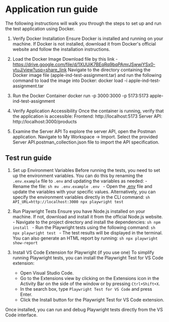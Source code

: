 # Application run guide

The following instructions will walk you through the steps to set up and run the test application using Docker.

1. Verify Docker Installation
   Ensure Docker is installed and running on your machine.
   If Docker is not installed, download it from Docker's official website and follow the installation instructions.

1. Load the Docker Image
   Download file by this link - https://drive.google.com/file/d/1XUUiK7BEqRq9bqPAmrJSwwiYSx0-ytuJ/view?usp=share_link
   Navigate to the directory containing the Docker image file (apple-ind-test-assignment.tar)
   and run the following command to load the image into Docker:
   docker load -i apple-ind-test-assignment.tar

1. Run the Docker Container
   docker run -p 3000:3000 -p 5173:5173 apple-ind-test-assignment

1. Verify Application Accessibility
   Once the container is running, verify that the application is accessible:
   Frontend: http://localhost:5173
   Server API: http://localhost:3000/products

1. Examine the Server API
   To explore the server API, open the Postman application. Navigate to My Workspace -> Import.
   Select the provided Server API.postman_collection.json file to import the API specification.

## Test run guide

1. Set up Environment Variables
   Before running the tests, you need to set up the environment variables. You can do this by renaming the `.env.example` file to `.env` and updating the variables as needed: - Rename the file:
   `sh
    mv .env.example .env
    ` - Open the [.env](http://_vscodecontentref_/1) file and update the variables with your specific values. Alternatively, you can specify the environment variables directly in the CLI command:
   `sh
    API_URL=http://localhost:3000 npx playwright test
    `

1. Run Playwright Tests
   Ensure you have Node.js installed on your machine. If not, download and install it from the official Node.js website. - Navigate to the project directory and install the dependencies:
   `sh
    npm install
    ` - Run the Playwright tests using the following command:
   `sh
    npx playwright test
    ` - The test results will be displayed in the terminal. You can also generate an HTML report by running:
   `sh
    npx playwright show-report
    `

1. Install VS Code Extension for Playwright (if you use one)
   To simplify running Playwright tests, you can install the Playwright Test for VS Code extension:
   - Open Visual Studio Code.
   - Go to the Extensions view by clicking on the Extensions icon in the Activity Bar on the side of the window or by pressing `Ctrl+Shift+X`.
   - In the search box, type `Playwright Test for VS Code` and press Enter.
   - Click the Install button for the Playwright Test for VS Code extension.

Once installed, you can run and debug Playwright tests directly from the VS Code interface.
